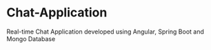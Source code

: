 # Chat-Application
Real-time Chat Application developed using Angular, Spring Boot and Mongo Database
